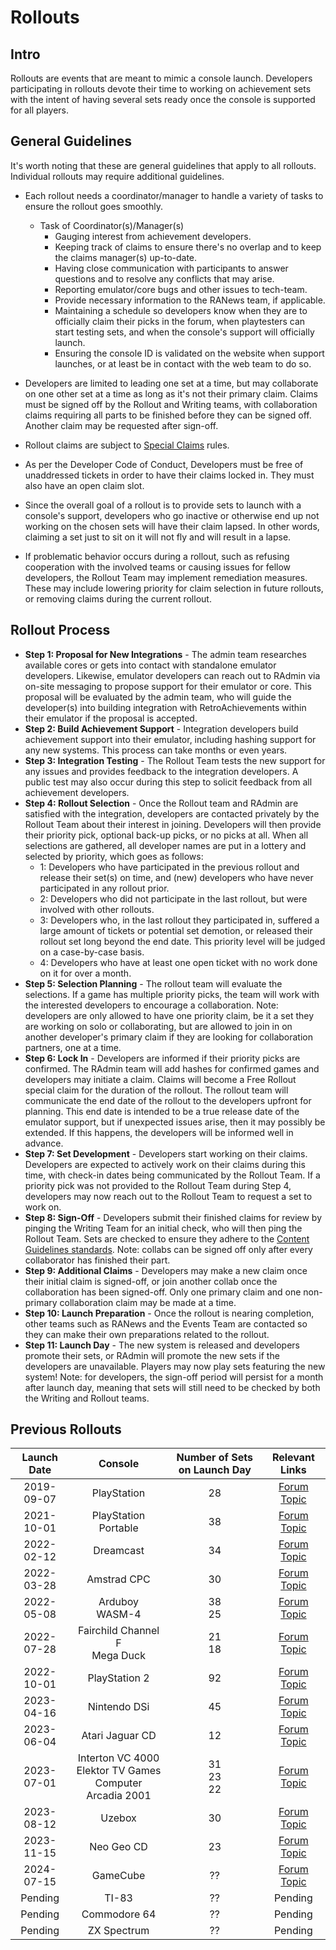 # Rollouts

## Intro

Rollouts are events that are meant to mimic a console launch. Developers participating in rollouts devote their time to working on achievement sets with the intent of having several sets ready once the console is supported for all players.

## General Guidelines

It's worth noting that these are general guidelines that apply to all rollouts. Individual rollouts may require additional guidelines.

- Each rollout needs a coordinator/manager to handle a variety of tasks to ensure the rollout goes smoothly.

  - Task of Coordinator(s)/Manager(s)
    - Gauging interest from achievement developers.
    - Keeping track of claims to ensure there's no overlap and to keep the claims manager(s) up-to-date.
    - Having close communication with participants to answer questions and to resolve any conflicts that may arise.
    - Reporting emulator/core bugs and other issues to tech-team.
    - Provide necessary information to the RANews team, if applicable.
    - Maintaining a schedule so developers know when they are to officially claim their picks in the forum, when playtesters can start testing sets, and when the console's support will officially launch.
    - Ensuring the console ID is validated on the website when support launches, or at least be in contact with the web team to do so.

- Developers are limited to leading one set at a time, but may collaborate on one other set at a time as long as it's not their primary claim. Claims must be signed off by the Rollout and Writing teams, with collaboration claims requiring all parts to be finished before they can be signed off. Another claim may be requested after sign-off.

- Rollout claims are subject to [Special Claims](/guidelines/developers/claims-system#special-claims) rules.

- As per the Developer Code of Conduct, Developers must be free of unaddressed tickets in order to have their claims locked in. They must also have an open claim slot.

- Since the overall goal of a rollout is to provide sets to launch with a console's support, developers who go inactive or otherwise end up not working on the chosen sets will have their claim lapsed. In other words, claiming a set just to sit on it will not fly and will result in a lapse.

- If problematic behavior occurs during a rollout, such as refusing cooperation with the involved teams or causing issues for fellow developers, the Rollout Team may implement remediation measures. These may include lowering priority for claim selection in future rollouts, or removing claims during the current rollout.

## Rollout Process

- **Step 1: Proposal for New Integrations** - The admin team researches available cores or gets into contact with standalone emulator developers. Likewise, emulator developers can reach out to RAdmin via on-site messaging to propose support for their emulator or core. This proposal will be evaluated by the admin team, who will guide the developer(s) into building integration with RetroAchievements within their emulator if the proposal is accepted.
- **Step 2: Build Achievement Support** - Integration developers build achievement support into their emulator, including hashing support for any new systems. This process can take months or even years.
- **Step 3: Integration Testing** - The Rollout Team tests the new support for any issues and provides feedback to the integration developers. A public test may also occur during this step to solicit feedback from all achievement developers.
- **Step 4: Rollout Selection** - Once the Rollout team and RAdmin are satisfied with the integration, developers are contacted privately by the Rollout Team about their interest in joining. Developers will then provide their priority pick, optional back-up picks, or no picks at all. When all selections are gathered, all developer names are put in a lottery and selected by priority, which goes as follows:
	- 1: Developers who have participated in the previous rollout and release their set(s) on time, and (new) developers who have never participated in any rollout prior.
	- 2: Developers who did not participate in the last rollout, but were involved with other rollouts.
	- 3: Developers who, in the last rollout they participated in, suffered a large amount of tickets or potential set demotion, or released their rollout set long beyond the end date. This priority level will be judged on a case-by-case basis.
	- 4: Developers who have at least one open ticket with no work done on it for over a month.
- **Step 5: Selection Planning** - The rollout team will evaluate the selections. If a game has multiple priority picks, the team will work with the interested developers to encourage a collaboration. Note: developers are only allowed to have one priority claim, be it a set they are working on solo or collaborating, but are allowed to join in on another developer's primary claim if they are looking for collaboration partners, one at a time.
- **Step 6: Lock In** - Developers are informed if their priority picks are confirmed. The RAdmin team will add hashes for confirmed games and developers may initiate a claim.  Claims will become a Free Rollout special claim for the duration of the rollout. The rollout team will communicate the end date of the rollout to the developers upfront for planning. This end date is intended to be a true release date of the emulator support, but if unexpected issues arise, then it may possibly be extended. If this happens, the developers will be informed well in advance.
- **Step 7: Set Development** - Developers start working on their claims. Developers are expected to actively work on their claims during this time, with check-in dates being communicated by the Rollout Team. If a priority pick was not provided to the Rollout Team during Step 4, developers may now reach out to the Rollout Team to request a set to work on.
- **Step 8: Sign-Off** - Developers submit their finished claims for review by pinging the Writing Team for an initial check, who will then ping the Rollout Team. Sets are checked to ensure they adhere to the [Content Guidelines standards](/guidelines/content/writing-policy). Note: collabs can be signed off only after every collaborator has finished their part.
- **Step 9: Additional Claims** - Developers may make a new claim once their initial claim is signed-off, or join another collab once the collaboration has been signed-off. Only one primary claim and one non-primary collaboration claim may be made at a time.
- **Step 10: Launch Preparation** - Once the rollout is nearing completion, other teams such as RANews and the Events Team are contacted so they can make their own preparations related to the rollout.
- **Step 11: Launch Day** - The new system is released and developers promote their sets, or RAdmin will promote the new sets if the developers are unavailable. Players may now play sets featuring the new system! Note: for developers, the sign-off period will persist for a month after launch day, meaning that sets will still need to be checked by both the Writing and Rollout teams.

## Previous Rollouts

| Launch Date |                            Console                            | Number of Sets on Launch Day |                           Relevant Links                           |
| :---------: | :-----------------------------------------------------------: | :--------------------------: | :----------------------------------------------------------------: |
| 2019-09-07  |                          PlayStation                          |              28              | [Forum Topic](https://retroachievements.org/viewtopic.php?t=9302)  |
| 2021-10-01  |                     PlayStation Portable                      |              38              | [Forum Topic](https://retroachievements.org/viewtopic.php?t=14016) |
| 2022-02-12  |                           Dreamcast                           |              34              | [Forum Topic](https://retroachievements.org/viewtopic.php?t=15276) |
| 2022-03-28  |                          Amstrad CPC                          |              30              | [Forum Topic](https://retroachievements.org/viewtopic.php?t=15835) |
| 2022-05-08  |                       Arduboy<br>WASM-4                       |           38<br>25           | [Forum Topic](http://retroachievements.org/viewtopic.php?t=16456)  |
| 2022-07-28  |               Fairchild Channel F<br>Mega Duck                |           21<br>18           | [Forum Topic](https://retroachievements.org/viewtopic.php?t=17590) |
| 2022-10-01  |                         PlayStation 2                         |              92              | [Forum Topic](https://retroachievements.org/viewtopic.php?t=11108) |
| 2023-04-16  |                         Nintendo DSi                          |              45              | [Forum Topic](https://retroachievements.org/viewtopic.php?t=21246) |
| 2023-06-04  |                        Atari Jaguar CD                        |              12              | [Forum Topic](https://retroachievements.org/viewtopic.php?t=21898) |
| 2023-07-01  | Interton VC 4000<br>Elektor TV Games Computer<br>Arcadia 2001 |        31<br>23<br>22        | [Forum Topic](https://retroachievements.org/viewtopic.php?t=22335) |
| 2023-08-12  |                            Uzebox                             |              30              | [Forum Topic](https://retroachievements.org/viewtopic.php?t=22887) |
| 2023-11-15  |                          Neo Geo CD                           |              23              | [Forum Topic](https://retroachievements.org/viewtopic.php?t=24443) |
| 2024-07-15  |                           GameCube                            |              ??              | [Forum Topic](https://retroachievements.org/viewtopic.php?t=27191) |
|   Pending   |                             TI-83                             |              ??              |                              Pending                               |
|   Pending   |                         Commodore 64                          |              ??              |                              Pending                               |
|   Pending   |                          ZX Spectrum                          |              ??              |                              Pending                               |

